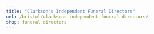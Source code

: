```yaml
---
title: "Clarkson's Independent Funeral Directors"
url: /bristol/clarksons-independent-funeral-directors/
shop: funeral directors
---
```

